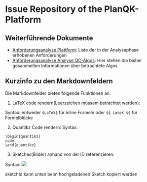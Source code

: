 # Issue Repository of the PlanQK-Platform

## Weiterführende Dokumente

- [Anforderungsanalyse Plattform](https://docs.google.com/spreadsheets/d/1DS1XIOkpa6q52ORiN4nt06i26NhK1914Y82UZllWBi0/edit?usp=sharing): Liste der in der Analysephase erhobenen Anforderungen
- [Anforderungsanalyse Analyse QC-Algos](https://docs.google.com/document/d/1LBHq9NRSr5suxeerWkFK2vl-dxjCg0Bjqa-1rCM7ZkI/edit?usp=sharing): Hier stehen die bisher gesammelten Informationen über betrachtete Algos

## Kurzinfo zu den Markdownfeldern

Die Markdownfelder bieten folgende Funktionen an:

1. LaTeX code rendern(Leerzeichen müssem betrachtet werden):
	
Syntax: entweder `$LaTeX$` für inline Formeln oder `$$ LateX $$` für Formelblöcke

2. Quantikz Code rendern:
Syntax: 
```
\begin{quantikz}
code
\end{quantikz}
```

3. Sketches(Bilder) anhand von der ID referenzieren:

Syntax: ![](sketchId)

sketchId kann unten beim hochgeladenen Sketch kopiert werden
